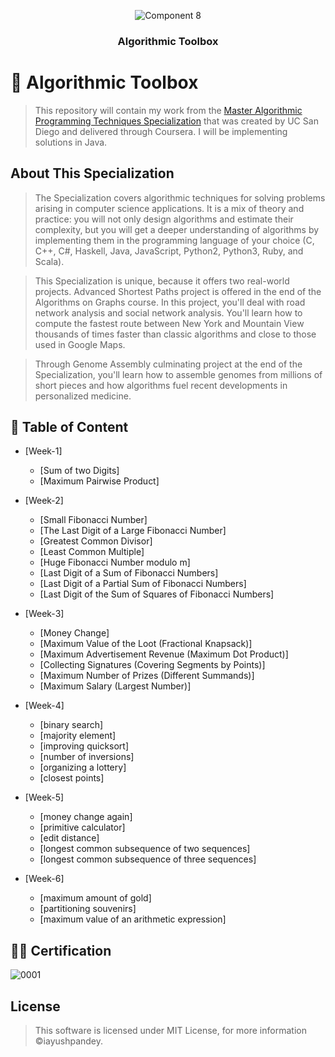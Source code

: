<div align="center">
 
![Component 8](https://user-images.githubusercontent.com/40190772/83211365-3a474080-a15d-11ea-8064-3c1c5ce2ed57.png)


</div>

<h3 align="center">Algorithmic Toolbox</h3>
<div align="center">




</div>

# 🌟 Algorithmic Toolbox

> This repository will contain my work from the [Master Algorithmic Programming Techniques Specialization](https://www.coursera.org/specializations/data-structures-algorithms) that was created by UC San Diego and delivered through Coursera. I will be implementing solutions in Java.



## About This Specialization

> The Specialization covers algorithmic techniques for solving problems arising in computer science applications. It is a mix of theory and practice: you will not only design algorithms and estimate their complexity, but you will get a deeper understanding of algorithms by implementing them in the programming language of your choice (C, C++, C#, Haskell, Java, JavaScript, Python2, Python3, Ruby, and Scala).

> This Specialization is unique, because it offers two real-world projects. Advanced Shortest Paths project is offered in the end of the Algorithms on Graphs course. In this project, you'll deal with road network analysis and social network analysis. You'll learn how to compute the fastest route between New York and Mountain View thousands of times faster than classic algorithms and close to those used in Google Maps.

> Through Genome Assembly culminating project at the end of the Specialization, you'll learn how to assemble genomes from millions of short pieces and how algorithms fuel recent developments in personalized medicine.


## 📝 Table of Content
- [Week-1]
  * [Sum of two Digits]
  * [Maximum Pairwise Product]


- [Week-2]
  * [Small Fibonacci Number]
  * [The Last Digit of a Large Fibonacci Number]
  * [Greatest Common Divisor]
  * [Least Common Multiple]
  * [Huge Fibonacci Number modulo m]
  * [Last Digit of a Sum of Fibonacci Numbers]
  * [Last Digit of a Partial Sum of Fibonacci Numbers]
  * [Last Digit of the Sum of Squares of Fibonacci Numbers]
  
  
- [Week-3]
  * [Money Change]
  * [Maximum Value of the Loot (Fractional Knapsack)]
  * [Maximum Advertisement Revenue (Maximum Dot Product)]
  * [Collecting Signatures (Covering Segments by Points)]
  * [Maximum Number of Prizes (Different Summands)]
  * [Maximum Salary (Largest Number)]


- [Week-4]
  * [binary search]
  * [majority element]
  * [improving quicksort]
  * [number of inversions]
  * [organizing a lottery]
  * [closest points]
  
  
- [Week-5]
  * [money change again]
  * [primitive calculator]
  * [edit distance]
  * [longest common subsequence of two sequences]
  * [longest common subsequence of three sequences]
  
  
- [Week-6]
  * [maximum amount of gold]
  * [partitioning souvenirs]
  * [maximum value of an arithmetic expression]
  


## 🎉🎈 Certification 

![0001](https://user-images.githubusercontent.com/64825858/142446562-11d610e3-fd95-4996-b448-3bdf838e5a07.jpg)

## License

> This software is licensed under MIT License,  for more information ©iayushpandey.

